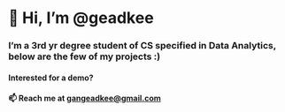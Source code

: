 # 👋 Hi, I’m @geadkee
### I’m a 3rd yr degree student of CS specified in Data Analytics, below are the few of my projects :)

#### Interested for a demo? 
#### 📫 Reach me at gangeadkee@gmail.com

<!---
geadkee/geadkee is a ✨ special ✨ repository because its `README.md` (this file) appears on your GitHub profile.
You can click the Preview link to take a look at your changes.
--->
